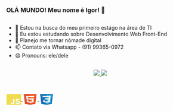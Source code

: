 ### OLÁ MUNDO! Meu nome é Igor! 👋

##

- 🔭 Estou na busca do meu primeiro estágo na área de TI
- 🌱 Eu estou estudando sobre Desenvolvimento Web Front-End
- 🤔 Planejo me tornar nômade digital 
- 📫 Contato via Whatsapp - (91) 99365-0972
- 😄 Pronouns: ele/dele

##

<div align="center">
  <a href="">
  <img height="180em" src="https://github-readme-stats.vercel.app/api?username=ig-ramos&show_icons=true&theme=dracula&include_all_commits=true&count_private=true"/>
  <img height="180em" src="https://github-readme-stats.vercel.app/api/top-langs/?username=ig-ramos&layout=compact&langs_count=7&theme=dracula"/>
</div>
  
  ##
  
  <div style="display: inline_block"><br>
    <img align="center" alt="Igor-Js" height="30" width="40" src="https://raw.githubusercontent.com/devicons/devicon/master/icons/javascript/javascript-plain.svg">
    <img align="center" alt="Igor-HTML" height="30" width="40" src="https://raw.githubusercontent.com/devicons/devicon/master/icons/html5/html5-original.svg">
    <img align="center" alt="Rafa-CSS" height="30" width="40" src="https://raw.githubusercontent.com/devicons/devicon/master/icons/css3/css3-original.svg">
  </div>
